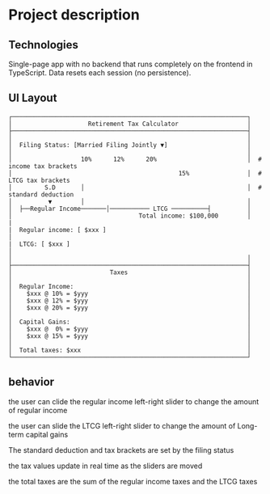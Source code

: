 # Project description

## Technologies

Single-page app with no backend that runs completely on the frontend in TypeScript.
Data resets each session (no persistence).

## UI Layout

```
┌─────────────────────────────────────────────────────────────────┐
│                     Retirement Tax Calculator                   │
├─────────────────────────────────────────────────────────────────┤
│                                                                 │
│  Filing Status: [Married Filing Jointly ▼]                      │
│                                                                 │
│                   10%      12%      20%                         │  # income tax brackets
│                                              15%                │  # LTCG tax brackets
│         S.D       │                                             │  # standard deduction
│          ▼        │                                             │
│  ├──Regular Income───────│─────────── LTCG ──────────┤          │
│                                   Total income: $100,000        │
|
|  Regular income: [ $xxx ]                                                │
|  LTCG: [ $xxx ]                                                        │
│                                                                 │
├─────────────────────────────────────────────────────────────────┤
│                           Taxes                                 │
│                                                                 │
│  Regular Income:                                                │
│    $xxx @ 10% = $yyy                                            │
│    $xxx @ 12% = $yyy                                            │
│    $xxx @ 20% = $yyy                                            │
│                                                                 │
│  Capital Gains:                                                 │
│    $xxx @  0% = $yyy                                            │
│    $xxx @ 15% = $yyy                                            │
│                                                                 │
│  Total taxes: $xxx                                              │
└─────────────────────────────────────────────────────────────────┘
``` 

## behavior

the user can clide the regular income left-right slider to change the amount of regular income

the user can slide the LTCG left-right slider to change the amount of Long-term capital gains

The standard deduction and tax brackets are set by the filing status

the tax values update in real time as the sliders are moved

the total taxes are the sum of the regular income taxes and the LTCG taxes
